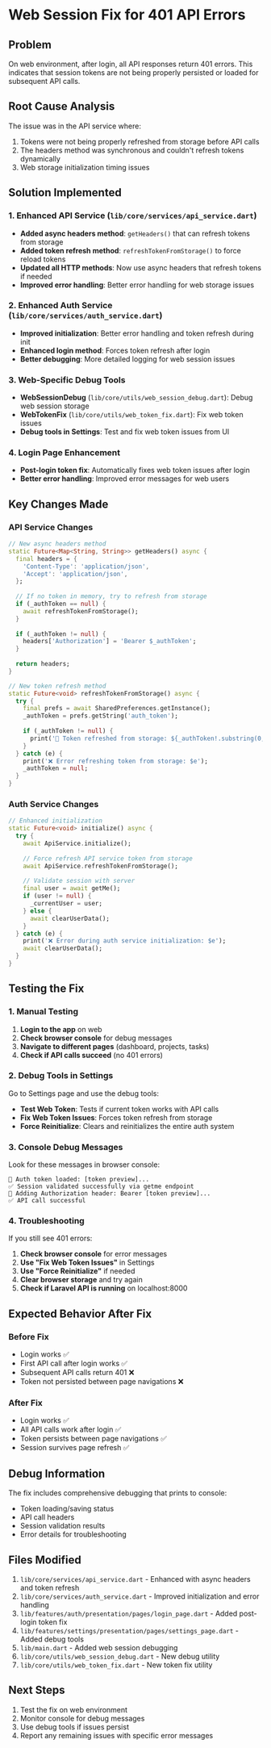 # Web Session Fix for 401 API Errors

## Problem
On web environment, after login, all API responses return 401 errors. This indicates that session tokens are not being properly persisted or loaded for subsequent API calls.

## Root Cause Analysis
The issue was in the API service where:
1. Tokens were not being properly refreshed from storage before API calls
2. The headers method was synchronous and couldn't refresh tokens dynamically
3. Web storage initialization timing issues

## Solution Implemented

### 1. Enhanced API Service (`lib/core/services/api_service.dart`)
- **Added async headers method**: `getHeaders()` that can refresh tokens from storage
- **Added token refresh method**: `refreshTokenFromStorage()` to force reload tokens
- **Updated all HTTP methods**: Now use async headers that refresh tokens if needed
- **Improved error handling**: Better error handling for web storage issues

### 2. Enhanced Auth Service (`lib/core/services/auth_service.dart`)
- **Improved initialization**: Better error handling and token refresh during init
- **Enhanced login method**: Forces token refresh after login
- **Better debugging**: More detailed logging for web session issues

### 3. Web-Specific Debug Tools
- **WebSessionDebug** (`lib/core/utils/web_session_debug.dart`): Debug web session storage
- **WebTokenFix** (`lib/core/utils/web_token_fix.dart`): Fix web token issues
- **Debug tools in Settings**: Test and fix web token issues from UI

### 4. Login Page Enhancement
- **Post-login token fix**: Automatically fixes web token issues after login
- **Better error handling**: Improved error messages for web users

## Key Changes Made

### API Service Changes
```dart
// New async headers method
static Future<Map<String, String>> getHeaders() async {
  final headers = {
    'Content-Type': 'application/json',
    'Accept': 'application/json',
  };
  
  // If no token in memory, try to refresh from storage
  if (_authToken == null) {
    await refreshTokenFromStorage();
  }
  
  if (_authToken != null) {
    headers['Authorization'] = 'Bearer $_authToken';
  }
  
  return headers;
}

// New token refresh method
static Future<void> refreshTokenFromStorage() async {
  try {
    final prefs = await SharedPreferences.getInstance();
    _authToken = prefs.getString('auth_token');
    
    if (_authToken != null) {
      print('🔄 Token refreshed from storage: ${_authToken!.substring(0, 20)}...');
    }
  } catch (e) {
    print('❌ Error refreshing token from storage: $e');
    _authToken = null;
  }
}
```

### Auth Service Changes
```dart
// Enhanced initialization
static Future<void> initialize() async {
  try {
    await ApiService.initialize();
    
    // Force refresh API service token from storage
    await ApiService.refreshTokenFromStorage();
    
    // Validate session with server
    final user = await getMe();
    if (user != null) {
      _currentUser = user;
    } else {
      await clearUserData();
    }
  } catch (e) {
    print('❌ Error during auth service initialization: $e');
    await clearUserData();
  }
}
```

## Testing the Fix

### 1. Manual Testing
1. **Login to the app** on web
2. **Check browser console** for debug messages
3. **Navigate to different pages** (dashboard, projects, tasks)
4. **Check if API calls succeed** (no 401 errors)

### 2. Debug Tools in Settings
Go to Settings page and use the debug tools:
- **Test Web Token**: Tests if current token works with API calls
- **Fix Web Token Issues**: Forces token refresh from storage
- **Force Reinitialize**: Clears and reinitializes the entire auth system

### 3. Console Debug Messages
Look for these messages in browser console:
```
🔑 Auth token loaded: [token preview]...
✅ Session validated successfully via getme endpoint
🔑 Adding Authorization header: Bearer [token preview]...
✅ API call successful
```

### 4. Troubleshooting
If you still see 401 errors:

1. **Check browser console** for error messages
2. **Use "Fix Web Token Issues"** in Settings
3. **Use "Force Reinitialize"** if needed
4. **Clear browser storage** and try again
5. **Check if Laravel API is running** on localhost:8000

## Expected Behavior After Fix

### Before Fix
- Login works ✅
- First API call after login works ✅
- Subsequent API calls return 401 ❌
- Token not persisted between page navigations ❌

### After Fix
- Login works ✅
- All API calls work after login ✅
- Token persists between page navigations ✅
- Session survives page refresh ✅

## Debug Information

The fix includes comprehensive debugging that prints to console:
- Token loading/saving status
- API call headers
- Session validation results
- Error details for troubleshooting

## Files Modified
1. `lib/core/services/api_service.dart` - Enhanced with async headers and token refresh
2. `lib/core/services/auth_service.dart` - Improved initialization and error handling
3. `lib/features/auth/presentation/pages/login_page.dart` - Added post-login token fix
4. `lib/features/settings/presentation/pages/settings_page.dart` - Added debug tools
5. `lib/main.dart` - Added web session debugging
6. `lib/core/utils/web_session_debug.dart` - New debug utility
7. `lib/core/utils/web_token_fix.dart` - New token fix utility

## Next Steps
1. Test the fix on web environment
2. Monitor console for debug messages
3. Use debug tools if issues persist
4. Report any remaining issues with specific error messages 